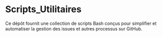 # Scripts_Utilitaires
Ce dépôt fournit une collection de scripts Bash conçus pour simplifier et automatiser la gestion des issues et autres processus sur GitHub.
